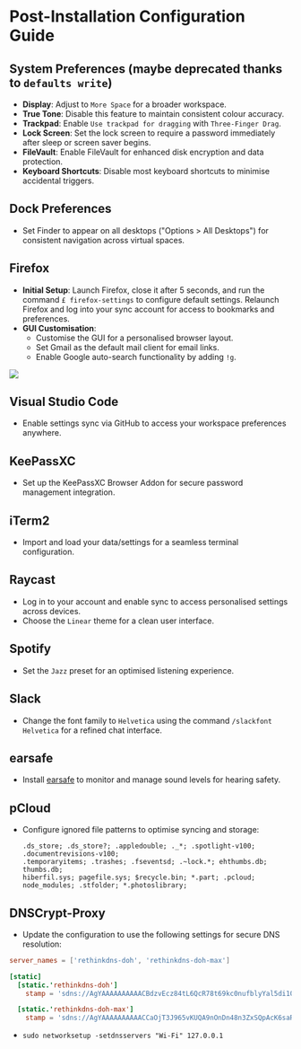 # Post-Installation Configuration Guide

<!-- ## Project Configuration

- Navigate to your project directory and update the GitHub remote URL to use SSH:
  ```bash
  cd MY
  git remote set-url origin git@github.com:kud/my.git
  ``` -->

<!-- ## SSH Configuration

- Generate and add an SSH key for GitHub integration, following the [official guide](https://help.github.com/articles/connecting-to-github-with-ssh/). -->

## System Preferences (maybe deprecated thanks to `defaults write`)

- **Display**: Adjust to `More Space` for a broader workspace.
- **True Tone**: Disable this feature to maintain consistent colour accuracy.
- **Trackpad**: Enable `Use trackpad for dragging` with `Three-Finger Drag`.
- **Lock Screen**: Set the lock screen to require a password immediately after sleep or screen saver begins.
- **FileVault**: Enable FileVault for enhanced disk encryption and data protection.
- **Keyboard Shortcuts**: Disable most keyboard shortcuts to minimise accidental triggers.

## Dock Preferences

- Set Finder to appear on all desktops ("Options > All Desktops") for consistent navigation across virtual spaces.

## Firefox

- **Initial Setup**: Launch Firefox, close it after 5 seconds, and run the command `£ firefox-settings` to configure default settings. Relaunch Firefox and log into your sync account for access to bookmarks and preferences.
- **GUI Customisation**:
  - Customise the GUI for a personalised browser layout.
  - Set Gmail as the default mail client for email links.
  - Enable Google auto-search functionality by adding `!g`.

![](./firefox.png)

## Visual Studio Code

- Enable settings sync via GitHub to access your workspace preferences anywhere.

## KeePassXC

<!-- - Configure the theme to `dark` for a sleek appearance. -->

- Set up the KeePassXC Browser Addon for secure password management integration.

## iTerm2

- Import and load your data/settings for a seamless terminal configuration.

## Raycast

- Log in to your account and enable sync to access personalised settings across devices.
- Choose the `Linear` theme for a clean user interface.

## Spotify

- Set the `Jazz` preset for an optimised listening experience.

## Slack

- Change the font family to `Helvetica` using the command `/slackfont Helvetica` for a refined chat interface.

## earsafe

- Install [earsafe](https://kristofdombi.gumroad.com/l/earsafe) to monitor and manage sound levels for hearing safety.

## pCloud

- Configure ignored file patterns to optimise syncing and storage:
  ```
  .ds_store; .ds_store?; .appledouble; ._*; .spotlight-v100; .documentrevisions-v100;
  .temporaryitems; .trashes; .fseventsd; .~lock.*; ehthumbs.db; thumbs.db;
  hiberfil.sys; pagefile.sys; $recycle.bin; *.part; .pcloud; node_modules; .stfolder; *.photoslibrary;
  ```

## DNSCrypt-Proxy

- Update the configuration to use the following settings for secure DNS resolution:

```toml
server_names = ['rethinkdns-doh', 'rethinkdns-doh-max']

[static]
  [static.'rethinkdns-doh']
    stamp = 'sdns://AgYAAAAAAAAAACBdzvEcz84tL6QcR78t69kc0nufblyYal5di10An6SyUBJza3kucmV0aGlua2Rucy5jb20KL2Rucy1xdWVyeQ'

  [static.'rethinkdns-doh-max']
    stamp = 'sdns://AgYAAAAAAAAAACCaOjT3J965vKUQA9nOnDn48n3ZxSQpAcK6saROY1oCGRJtYXgucmV0aGlua2Rucy5jb20KL2Rucy1xdWVyeQ'
```

- `sudo networksetup -setdnsservers "Wi-Fi" 127.0.0.1`

<!-- ## Screensaver

- Choose the `fliqlo` screensaver for a minimalist clock display. -->
